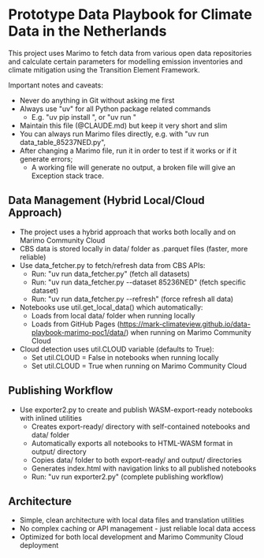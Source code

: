 # Prototype Data Playbook for Climate Data in the Netherlands

This project uses Marimo to fetch data from various open data repositories and calculate certain parameters 
for modelling emission inventories and climate mitigation using the Transition Element Framework. 

Important notes and caveats:

- Never do anything in Git without asking me first
- Always use "uv" for all Python package related commands
  - E.g. "uv pip install <package>", or "uv run <program>"
- Maintain this file (@CLAUDE.md) but keep it very short and slim
- You can always run Marimo files directly, e.g. with "uv run data_table_85237NED.py", 
- After changing a Marimo file, run it in order to test if it works or if it generate errors;
  - A working file will generate no output, a broken file will give an Exception stack trace.

## Data Management (Hybrid Local/Cloud Approach)

- The project uses a hybrid approach that works both locally and on Marimo Community Cloud
- CBS data is stored locally in data/ folder as .parquet files (faster, more reliable)
- Use data_fetcher.py to fetch/refresh data from CBS APIs:
  - Run: "uv run data_fetcher.py" (fetch all datasets)
  - Run: "uv run data_fetcher.py --dataset 85236NED" (fetch specific dataset)
  - Run: "uv run data_fetcher.py --refresh" (force refresh all data)
- Notebooks use util.get_local_data() which automatically:
  - Loads from local data/ folder when running locally
  - Loads from GitHub Pages (https://mark-climateview.github.io/data-playbook-marimo-poc1/data/) when running on Marimo Community Cloud
- Cloud detection uses util.CLOUD variable (defaults to True):
  - Set util.CLOUD = False in notebooks when running locally
  - Set util.CLOUD = True when running on Marimo Community Cloud

## Publishing Workflow

- Use exporter2.py to create and publish WASM-export-ready notebooks with inlined utilities
  - Creates export-ready/ directory with self-contained notebooks and data/ folder
  - Automatically exports all notebooks to HTML-WASM format in output/ directory  
  - Copies data/ folder to both export-ready/ and output/ directories
  - Generates index.html with navigation links to all published notebooks
  - Run: "uv run exporter2.py" (complete publishing workflow)

## Architecture

- Simple, clean architecture with local data files and translation utilities
- No complex caching or API management - just reliable local data access
- Optimized for both local development and Marimo Community Cloud deployment



